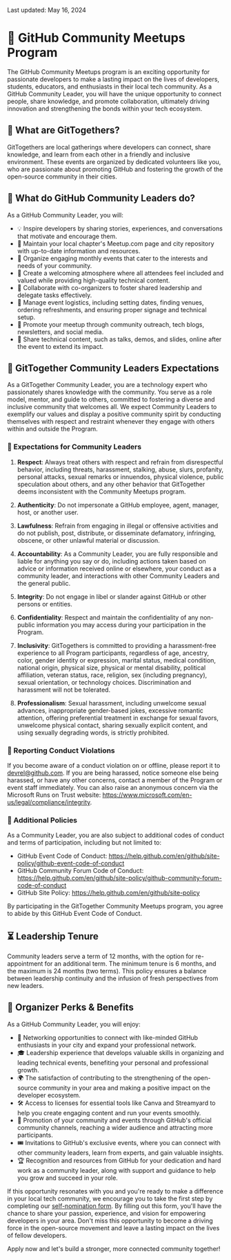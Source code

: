 Last updated: May 16, 2024

# 🌟 GitHub Community Meetups Program

The GitHub Community Meetups program is an exciting opportunity for passionate developers to make a lasting impact on the lives of developers, students, educators, and enthusiasts in their local tech community. As a GitHub Community Leader, you will have the unique opportunity to connect people, share knowledge, and promote collaboration, ultimately driving innovation and strengthening the bonds within your tech ecosystem.

## 🤝 What are GitTogethers?

GitTogethers are local gatherings where developers can connect, share knowledge, and learn from each other in a friendly and inclusive environment. These events are organized by dedicated volunteers like you, who are passionate about promoting GitHub and fostering the growth of the open-source community in their cities.

## 👥 What do GitHub Community Leaders do?

As a GitHub Community Leader, you will:
- 💡 Inspire developers by sharing stories, experiences, and conversations that motivate and encourage them.
- 📝 Maintain your local chapter's Meetup.com page and city repository with up-to-date information and resources.
- 📅 Organize engaging monthly events that cater to the interests and needs of your community.
- 🙌 Create a welcoming atmosphere where all attendees feel included and valued while providing high-quality technical content.
- 🤝 Collaborate with co-organizers to foster shared leadership and delegate tasks effectively.
- 🎫 Manage event logistics, including setting dates, finding venues, ordering refreshments, and ensuring proper signage and technical setup.
- 📣 Promote your meetup through community outreach, tech blogs, newsletters, and social media.
- 🎥 Share technical content, such as talks, demos, and slides, online after the event to extend its impact.

## 🌟 GitTogether Community Leaders Expectations

As a GitTogether Community Leader, you are a technology expert who passionately shares knowledge with the community. You serve as a role model, mentor, and guide to others, committed to fostering a diverse and inclusive community that welcomes all. We expect Community Leaders to exemplify our values and display a positive community spirit by conducting themselves with respect and restraint whenever they engage with others within and outside the Program.

### 📜 Expectations for Community Leaders

1. **Respect**: Always treat others with respect and refrain from disrespectful behavior, including threats, harassment, stalking, abuse, slurs, profanity, personal attacks, sexual remarks or innuendos, physical violence, public speculation about others, and any other behavior that GitTogether deems inconsistent with the Community Meetups program.

2. **Authenticity**: Do not impersonate a GitHub employee, agent, manager, host, or another user.

3. **Lawfulness**: Refrain from engaging in illegal or offensive activities and do not publish, post, distribute, or disseminate defamatory, infringing, obscene, or other unlawful material or discussion.

4. **Accountability**: As a Community Leader, you are fully responsible and liable for anything you say or do, including actions taken based on advice or information received online or elsewhere, your conduct as a community leader, and interactions with other Community Leaders and the general public.

5. **Integrity**: Do not engage in libel or slander against GitHub or other persons or entities.

6. **Confidentiality**: Respect and maintain the confidentiality of any non-public information you may access during your participation in the Program.

7. **Inclusivity**: GitTogethers is committed to providing a harassment-free experience to all Program participants, regardless of age, ancestry, color, gender identity or expression, marital status, medical condition, national origin, physical size, physical or mental disability, political affiliation, veteran status, race, religion, sex (including pregnancy), sexual orientation, or technology choices. Discrimination and harassment will not be tolerated.

8. **Professionalism**: Sexual harassment, including unwelcome sexual advances, inappropriate gender-based jokes, excessive romantic attention, offering preferential treatment in exchange for sexual favors, unwelcome physical contact, sharing sexually explicit content, and using sexually degrading words, is strictly prohibited.

### 🚨 Reporting Conduct Violations

If you become aware of a conduct violation on or offline, please report it to devrel@github.com. If you are being harassed, notice someone else being harassed, or have any other concerns, contact a member of the Program or event staff immediately. You can also raise an anonymous concern via the Microsoft Runs on Trust website: https://www.microsoft.com/en-us/legal/compliance/integrity.

### 📜 Additional Policies

As a Community Leader, you are also subject to additional codes of conduct and terms of participation, including but not limited to:
- GitHub Event Code of Conduct: https://help.github.com/en/github/site-policy/github-event-code-of-conduct
- GitHub Community Forum Code of Conduct: https://help.github.com/en/github/site-policy/github-community-forum-code-of-conduct 
- GitHub Site Policy: https://help.github.com/en/github/site-policy

By participating in the GitTogether Community Meetups program, you agree to abide by this GitHub Event Code of Conduct.

## ⏳ Leadership Tenure

Community leaders serve a term of 12 months, with the option for re-appointment for an additional term. The minimum tenure is 6 months, and the maximum is 24 months (two terms). This policy ensures a balance between leadership continuity and the infusion of fresh perspectives from new leaders.

## 🎁 Organizer Perks & Benefits

As a GitHub Community Leader, you will enjoy:
- 🤝 Networking opportunities to connect with like-minded GitHub enthusiasts in your city and expand your professional network.
- 🎓 Leadership experience that develops valuable skills in organizing and leading technical events, benefiting your personal and professional growth.
- 🌍 The satisfaction of contributing to the strengthening of the open-source community in your area and making a positive impact on the developer ecosystem.
- 🛠️ Access to licenses for essential tools like Canva and Streamyard to help you create engaging content and run your events smoothly.
- 📣 Promotion of your community and events through GitHub's official community channels, reaching a wider audience and attracting more participants.
- 🎟️ Invitations to GitHub's exclusive events, where you can connect with other community leaders, learn from experts, and gain valuable insights.
- 🏆 Recognition and resources from GitHub for your dedication and hard work as a community leader, along with support and guidance to help you grow and succeed in your role.

If this opportunity resonates with you and you're ready to make a difference in your local tech community, we encourage you to take the first step by completing our [self-nomination form](https://docs.google.com/forms/d/e/1FAIpQLScDFfPzAhhodFyt4aJy7j_umMc6ifjribc-hw4r-EuzNtZf8w/viewform). By filling out this form, you'll have the chance to share your passion, experience, and vision for empowering developers in your area. Don't miss this opportunity to become a driving force in the open-source movement and leave a lasting impact on the lives of fellow developers.

Apply now and let's build a stronger, more connected community together!



